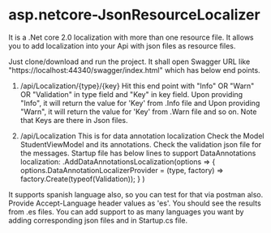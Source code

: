 # asp.netcore-JsonResourceLocalizer

It is a .Net core 2.0 localization with more than one resource file. It allows you to add localization into your Api with json files as resource files.

Just clone/download and run the project. It shall open Swagger URL like "https://localhost:44340/swagger/index.html" which has below end points. 
1. /api/Localization/{type}/{key}
    Hit this end point with "Info" OR "Warn" OR "Validation" in type field and "Key" in key field. Upon providing "Info", it will return the value for 'Key' from .Info file and Upon providing "Warn", it will return the value for 'Key' from .Warn file and so on.
  Note that Keys are there in Json files.
  
2.   /api/Localization
  This is for data annotation localization
  Check the Model StudentViewModel and its annotations. Check the validation json file for the messages.
  Startup file has below lines to support DataAnnotations localization:
  .AddDataAnnotationsLocalization(options =>
                {
                    options.DataAnnotationLocalizerProvider = (type, factory) =>
                        factory.Create(typeof(Validation));
                }
                )
                
                
It supports spanish language also, so you can test for that via postman also. Provide Accept-Language header values as 'es'. You should see the results from .es files.
You can add support to as many languages you want by adding corresponding json files and in Startup.cs file.
